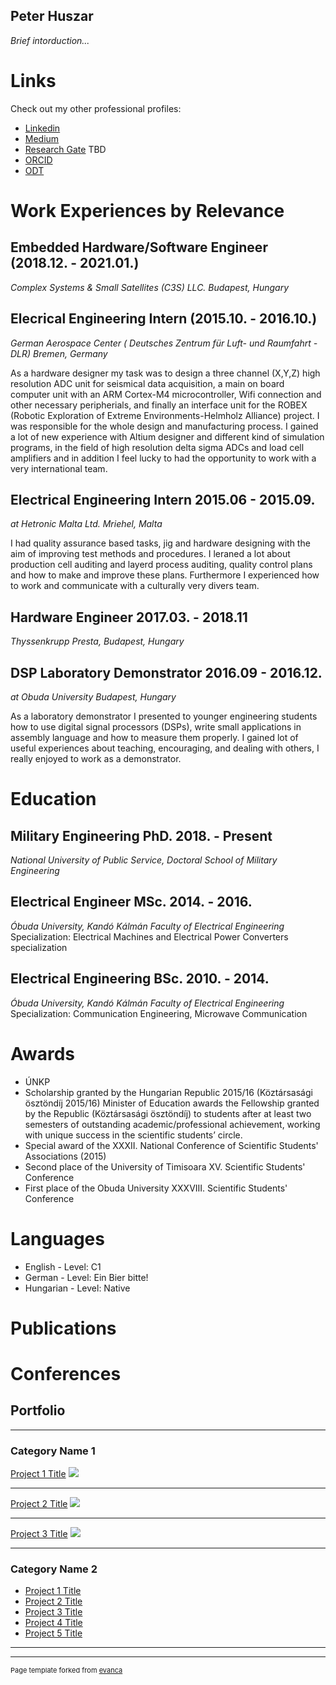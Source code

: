 ## Peter Huszar

*Brief intorduction...*


# Links
Check out my other professional profiles:
* [Linkedin](https://www.linkedin.com/in/huszar-peter/)
* [Medium](https://peterhuszar.medium.com/)
* [Research Gate]() TBD
* [ORCID](https://orcid.org/0000-0001-6169-3777)
* [ODT](https://doktori.hu/index.php?menuid=192&sz_ID=30258&lang=EN)

# Work Experiences by Relevance

## Embedded Hardware/Software Engineer (2018.12. - 2021.01.)
*Complex Systems & Small Satellites (C3S) LLC. Budapest, Hungary*


## Elecrical Engineering Intern (2015.10. - 2016.10.)
*German Aerospace Center ( Deutsches Zentrum für Luft- und Raumfahrt - DLR) Bremen, Germany*

As a hardware designer my task was to design a three channel (X,Y,Z) high resolution ADC unit for seismical data acquisition, a main on board computer unit with an ARM Cortex-M4 microcontroller, Wifi connection and other necessary peripherials, and finally an interface unit for the ROBEX (Robotic Exploration of Extreme Environments-Helmholz Alliance) project. I was responsible for the whole design and manufacturing process. I gained a lot of new experience with Altium designer and different kind of simulation programs, in the field of high resolution delta sigma ADCs and load cell amplifiers and in addition I feel lucky to had the opportunity to work with a very international team.

## Electrical Engineering Intern 2015.06 - 2015.09.
*at Hetronic Malta Ltd. Mriehel, Malta*

I had quality assurance based tasks, jig and hardware designing with the aim of improving test methods and procedures. I leraned a lot about production cell auditing and layerd process auditing, quality control plans and how to make and improve these plans. Furthermore I experienced how to work and communicate with a culturally very divers team.

## Hardware Engineer 2017.03. - 2018.11
*Thyssenkrupp Presta, Budapest, Hungary*

## DSP Laboratory Demonstrator 2016.09 - 2016.12.
*at Obuda University Budapest, Hungary*

As a laboratory demonstrator I presented to younger engineering students how to use digital signal processors (DSPs), write small applications in assembly language and how to measure them properly. I gained lot of useful experiences about teaching, encouraging, and dealing with others, I really enjoyed to work as a demonstrator.


# Education

## Military Engineering PhD. 2018. - Present 
*National University of Public Service, Doctoral School of Military Engineering*

## Electrical Engineer MSc. 2014. - 2016.
*Óbuda University, Kandó Kálmán Faculty of Electrical Engineering*
Specialization: Electrical Machines and Electrical Power Converters specialization

## Electrical Engineering BSc. 2010. - 2014.
*Óbuda University, Kandó Kálmán Faculty of Electrical Engineering*
Specialization: Communication Engineering, Microwave Communication

# Awards

* ÚNKP
* Scholarship granted by the Hungarian Republic 2015/16 (Köztársasági ösztöndíj 2015/16)
Minister of Education awards the Fellowship granted by the Republic (Köztársasági ösztöndíj) to
students after at least two semesters of outstanding academic/professional achievement, working with unique success in the scientific students’ circle.
* Special award of the XXXII. National Conference of Scientific Students' Associations (2015)
* Second place of the University of Timisoara XV. Scientific Students' Conference
* First place of the Obuda University XXXVIII. Scientific Students' Conference

# Languages
* English     - Level: C1
* German      - Level: Ein Bier bitte!
* Hungarian   - Level: Native

# Publications

# Conferences


## Portfolio

---

### Category Name 1 

[Project 1 Title](/sample_page)
<img src="images/dummy_thumbnail.jpg?raw=true"/>

---
[Project 2 Title](/pdf/sample_presentation.pdf)
<img src="images/dummy_thumbnail.jpg?raw=true"/>

---
[Project 3 Title](http://example.com/)
<img src="images/dummy_thumbnail.jpg?raw=true"/>

---

### Category Name 2

- [Project 1 Title](http://example.com/)
- [Project 2 Title](http://example.com/)
- [Project 3 Title](http://example.com/)
- [Project 4 Title](http://example.com/)
- [Project 5 Title](http://example.com/)

---




---
<p style="font-size:11px">Page template forked from <a href="https://github.com/evanca/quick-portfolio">evanca</a></p>
<!-- Remove above link if you don't want to attibute -->
